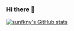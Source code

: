 ### Hi there 👋

[![sunfkny's GitHub stats](https://github-readme-stats.vercel.app/api?username=sunfkny&show_icons=true&count_private=true)](https://github.com/anuraghazra/github-readme-stats)

<!--
**sunfkny/sunfkny** is a ✨ _special_ ✨ repository because its `README.md` (this file) appears on your GitHub profile.

Here are some ideas to get you started:

- 🔭 I’m currently working on ...
- 🌱 I’m currently learning ...
- 👯 I’m looking to collaborate on ...
- 🤔 I’m looking for help with ...
- 💬 Ask me about ...
- 📫 How to reach me: ...
- 😄 Pronouns: ...
- ⚡ Fun fact: ...
-->
